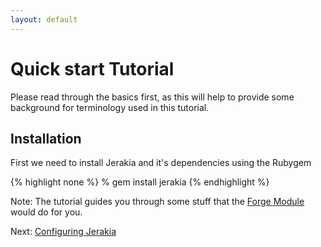 ```yaml
---
layout: default
---
```


# Quick start Tutorial
Please read through the basics first, as this will help to provide some background for terminology used in this tutorial.

## Installation

First we need to install Jerakia and it's dependencies using the Rubygem

{% highlight none %}
% gem install jerakia
{% endhighlight %}

Note: The tutorial guides you through some stuff that the [Forge Module](https://forge.puppetlabs.com/crayfishx/jerakia) would do for you.

Next: [Configuring Jerakia](/tutorial/config)
